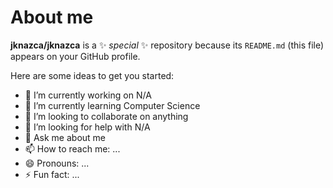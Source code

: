 # About me


**jknazca/jknazca** is a ✨ _special_ ✨ repository because its `README.md` (this file) appears on your GitHub profile.

Here are some ideas to get you started:

- 🔭 I’m currently working on N/A
- 🌱 I’m currently learning Computer Science
- 👯 I’m looking to collaborate on anything
- 🤔 I’m looking for help with N/A
- 💬 Ask me about me
- 📫 How to reach me: ...
- 😄 Pronouns: ...
- ⚡ Fun fact: ...
